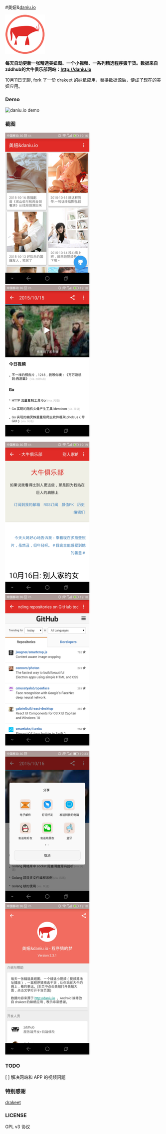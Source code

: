 #美妞&[daniu.io](http://daniu.io/)

<img src="/app/src/main/res/mipmap-xhdpi/ic_daniu_io.png" width="128" height="128" />

**每天自动更新一张精选美妞图、一个小视频、一系列精选程序猿干货。数据来自zddhub的大牛俱乐部网站：http://daniu.io**

10月11日无聊, fork 了一份 drakeet 的妹纸应用，替换数据源后，便成了现在的美妞应用。

### Demo

![daniu.io demo](/screenshots/daniu.gif)

### 截图

<img src="/screenshots/s0.jpg" alt="screenshot" title="screenshot" width="270" height="486" />   <img src="/screenshots/s1.jpg" alt="screenshot" title="screenshot" width="270" height="486" />

<img src="/screenshots/s2.jpg" alt="screenshot" title="screenshot" width="270" height="486" />   <img src="/screenshots/s3.jpg" alt="screenshot" title="screenshot" width="270" height="486" />

<img src="/screenshots/s4.jpg" alt="screenshot" title="screenshot" width="270" height="486" />   <img src="/screenshots/s5.jpg" alt="screenshot" title="screenshot" width="270" height="486" />

### TODO

[ ] 解决网站和 APP 的视频问题

### 特别感谢

[drakeet](https://github.com/drakeet)

### LICENSE

GPL v3 协议
